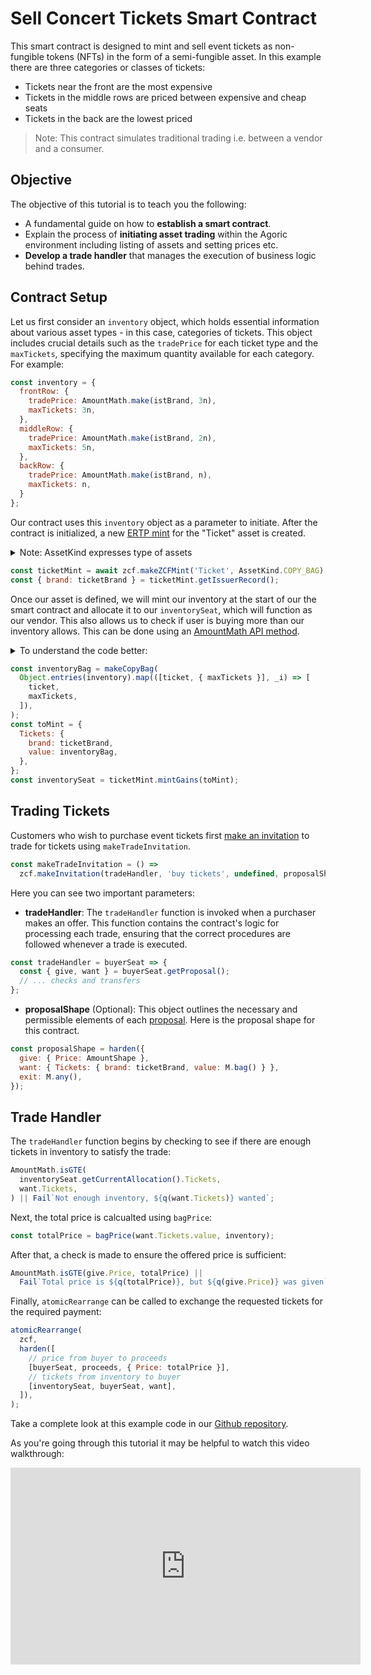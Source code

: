 # Sell Concert Tickets Smart Contract
This smart contract is designed to mint and sell event tickets as non-fungible tokens (NFTs) in the form of a semi-fungible asset. In this example there are three categories or classes of tickets:
- Tickets near the front are the most expensive
- Tickets in the middle rows are priced between expensive and cheap seats
- Tickets in the back are the lowest priced
> Note: This contract simulates traditional trading i.e. between a vendor and a consumer.

## Objective
The objective of this tutorial is to teach you the following:
- A fundamental guide on how to **establish a smart contract**.
- Explain the process of **initiating asset trading** within the Agoric environment including listing of assets and setting prices etc.
- **Develop a trade handler** that manages the execution of business logic behind trades.

## Contract Setup
Let us first consider an `inventory` object, which holds essential information about various asset types - in this case, categories of tickets. This object includes crucial details such as the `tradePrice` for each ticket type and the `maxTickets`, specifying the maximum quantity available for each category. For example:
```js
const inventory = {
  frontRow: {
    tradePrice: AmountMath.make(istBrand, 3n),
    maxTickets: 3n,
  },
  middleRow: {
    tradePrice: AmountMath.make(istBrand, 2n),
    maxTickets: 5n,
  },
  backRow: {
    tradePrice: AmountMath.make(istBrand, n),
    maxTickets: n,
  }
};
```
Our contract uses this `inventory` object as a parameter to initiate. 
After the contract is initialized, a new [ERTP mint](https://docs.agoric.com/glossary/#mint) for the "Ticket" asset is created.

<details>
<summary>Note: AssetKind expresses type of assets</summary>

There are three types of [assets](https://docs.agoric.com/guides/ertp/#asset). You can determine the [type of your asset](https://docs.agoric.com/reference/ertp-api/ertp-data-types.html#assetkind) by referring to the provided documentation.

In our example, tickets are non-fungible and can have duplicates, meaning there can be many tickets of a single type. So, we are using `AssetKind.COPY_BAG`.

</details>

```js
const ticketMint = await zcf.makeZCFMint('Ticket', AssetKind.COPY_BAG);
const { brand: ticketBrand } = ticketMint.getIssuerRecord();
```

Once our asset is defined, we will mint our inventory at the start of our the smart contract and allocate it to our `inventorySeat`, which will function as our vendor.
This also allows us to check if user is buying more than our inventory allows. This can be done using an [AmountMath API method](https://docs.agoric.com/reference/ertp-api/amount-math.html#amountmath-isgte-leftamount-rightamount-brand).

<details>
<summary>To understand the code better:</summary>

Take a look at [brand](https://docs.agoric.com/glossary/#brand), [AmountKeywordRecord](https://docs.agoric.com/reference/zoe-api/zoe-data-types.html#keywordrecord), [mintGains function](https://docs.agoric.com/reference/zoe-api/zcfmint.html#azcfmint-mintgains-gains-zcfseat) and [ZCFSeat](https://docs.agoric.com/reference/zoe-api/zcfseat.html#zcfseat-object).
</details>

```js
const inventoryBag = makeCopyBag(
  Object.entries(inventory).map(([ticket, { maxTickets }], _i) => [
    ticket,
    maxTickets,
  ]),
);
const toMint = {
  Tickets: {
    brand: ticketBrand,
    value: inventoryBag,
  },
};
const inventorySeat = ticketMint.mintGains(toMint);
```

## Trading Tickets
Customers who wish to purchase event tickets first [make an invitation](https://docs.agoric.com/reference/zoe-api/zoe-contract-facet.html#zcf-makeinvitation-offerhandler-description-customdetails-proposalshape) to trade for tickets using `makeTradeInvitation`.
```js
const makeTradeInvitation = () =>
  zcf.makeInvitation(tradeHandler, 'buy tickets', undefined, proposalShape);
```

Here you can see two important parameters:
- **tradeHandler**: The `tradeHandler` function is invoked when a purchaser makes an offer. This function contains the contract's logic for processing each trade, ensuring that the correct procedures are followed whenever a trade is executed.
```js
const tradeHandler = buyerSeat => {
  const { give, want } = buyerSeat.getProposal();
  // ... checks and transfers
};
```

- **proposalShape** (Optional): This object outlines the necessary and permissible elements of each [proposal](https://docs.agoric.com/reference/zoe-api/zoe-contract-facet.html#proposal-shapes). Here is the proposal shape for this contract.
```js
const proposalShape = harden({
  give: { Price: AmountShape },
  want: { Tickets: { brand: ticketBrand, value: M.bag() } },
  exit: M.any(),
});
```
## Trade Handler
The `tradeHandler` function begins by checking to see if there are enough tickets in inventory to satisfy the trade:
```js
AmountMath.isGTE(
  inventorySeat.getCurrentAllocation().Tickets,
  want.Tickets,
) || Fail`Not enough inventory, ${q(want.Tickets)} wanted`;
```

Next, the total price is calcualted using `bagPrice`:
```js
const totalPrice = bagPrice(want.Tickets.value, inventory);
```

After that, a check is made to ensure the offered price is sufficient:
```js
AmountMath.isGTE(give.Price, totalPrice) ||
  Fail`Total price is ${q(totalPrice)}, but ${q(give.Price)} was given`;
```

Finally, `atomicRearrange` can be called to exchange the requested tickets for the required payment:
```js
atomicRearrange(
  zcf,
  harden([
    // price from buyer to proceeds
    [buyerSeat, proceeds, { Price: totalPrice }],
    // tickets from inventory to buyer
    [inventorySeat, buyerSeat, want],
  ]),
);
```

Take a complete look at this example code in our [Github repository](https://github.com/Agoric/dapp-agoric-basics/blob/main/contract/src/sell-concert-tickets.contract.js).

As you're going through this tutorial it may be helpful to watch this video walkthrough:
<iframe width="560" height="315" src="https://www.youtube.com/embed/Wtq6dwsRdOQ" title="YouTube video player" frameborder="0" allow="accelerometer; autoplay; clipboard-write; encrypted-media; gyroscope; picture-in-picture" allowfullscreen></iframe>
